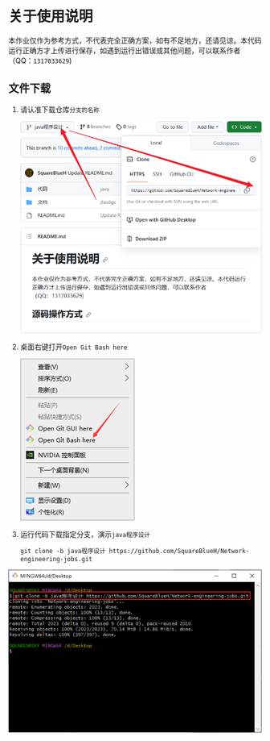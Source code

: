 # 关于使用说明
本作业仅作为参考方式，不代表完全正确方案，如有不足地方，还请见谅。本代码运行正确方才上传进行保存，如遇到运行出错误或其他问题，可以联系作者（QQ：`1317033629`)

## 文件下载

1. 请认准下载仓库`分支的名称`

   ![image-20230921170541216](README.assets/image-20230921170541216.png)

2. 桌面右键打开`Open Git Bash here`

   ![image-20230921170658034](README.assets/image-20230921170658034.png)

3. 运行代码下载指定分支，演示`java程序设计`

   ```
   git clone -b java程序设计 https://github.com/SquareBlueH/Network-engineering-jobs.git
   ```
   
   

![image-20230921212945708](README.assets/image-20230921212945708.png)
